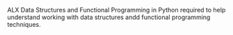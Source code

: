 ALX Data Structures and Functional Programming in Python required to help understand working with data structures andd functional programming techniques.
